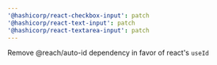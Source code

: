 ```yaml
---
'@hashicorp/react-checkbox-input': patch
'@hashicorp/react-text-input': patch
'@hashicorp/react-textarea-input': patch
---
```


Remove @reach/auto-id dependency in favor of react's `useId`
